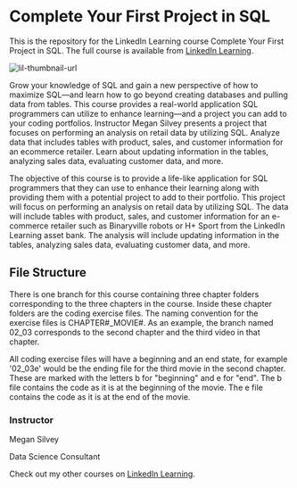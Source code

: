 # Complete Your First Project in SQL
This is the repository for the LinkedIn Learning course Complete Your First Project in SQL. The full course is available from [LinkedIn Learning][lil-course-url].

![lil-thumbnail-url]

Grow your knowledge of SQL and gain a new perspective of how to maximize SQL—and learn how to go beyond creating databases and pulling data from tables. This course provides a real-world application SQL programmers can utilize to enhance learning—and a project you can add to your coding portfolios. Instructor Megan Silvey presents a project that focuses on performing an analysis on retail data by utilizing SQL. Analyze data that includes tables with product, sales, and customer information for an ecommerce retailer. Learn about updating information in the tables, analyzing sales data, evaluating customer data, and more.

The objective of this course is to provide a life-like application for SQL programmers that they can use to enhance their learning along with providing them with a potential project to add to their portfolio. This project will focus on performing an analysis on retail data by utilizing SQL. The data will include tables with product, sales, and customer information for an e-commerce retailer such as Binaryville robots or H+ Sport from the LinkedIn Learning asset bank. The analysis will include updating information in the tables, analyzing sales data, evaluating customer data, and more.

## File Structure
There is one branch for this course containing three chapter folders corresponding to the three chapters in the course. Inside these chapter folders are the coding exercise files. The naming convention for the exercise files is CHAPTER#_MOVIE#. As an example, the branch named 02_03 corresponds to the second chapter and the third video in that chapter.

All coding exercise files will have a beginning and an end state, for example '02_03e' would be the ending file for the third movie in the second chapter. These are marked with the letters b for "beginning" and e for "end". The b file contains the code as it is at the beginning of the movie. The e file contains the code as it is at the end of the movie.

### Instructor

Megan Silvey

Data Science Consultant

                            

Check out my other courses on [LinkedIn Learning](https://www.linkedin.com/learning/instructors/megan-silvey?u=104).

[0]: # (Replace these placeholder URLs with actual course URLs)

[lil-course-url]: https://www.linkedin.com/learning/
[lil-thumbnail-url]: https://media.licdn.com/dms/image/D560DAQHk3OAJHXC0Gw/learning-public-crop_675_1200/0/1710529454861?e=2147483647&v=beta&t=D50SiOy2tQkKt50cmUZYsJiSyGpBzyU7DWVaNdNeLIU

